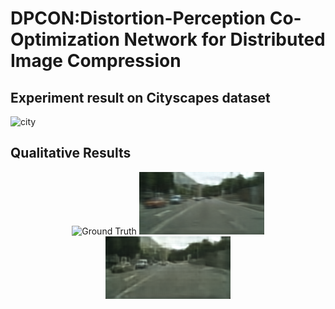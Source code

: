 # DPCON:Distortion-Perception Co-Optimization Network for Distributed Image Compression
## Experiment result on Cityscapes dataset
![city](https://github.com/user-attachments/assets/69f4879f-bcbc-4d8f-a489-1a008717560c)
## Qualitative Results


<p align="center">
  <img src="images/ori_rec.png" width="200" alt="Ground Truth">
  <img src="images/c_ndic_6.png" width="200" alt="NDIC">
  <img src="images/c_ldmic_6.png" width="200" alt="LDMIC">
</p>




